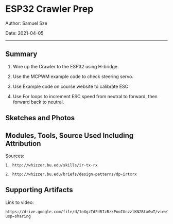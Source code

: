 #  ESP32 Crawler Prep

Author: Samuel Sze

Date: 2021-04-05

-----

## Summary
1. Wire up the Crawler to the ESP32 using H-bridge.

2. Use the MCPWM example code to check steering servo.

3. Use Example code on course website to calibrate ESC 

4. Use For loops to increment ESC speed from neutral to forward, then forward back to neutral. 



## Sketches and Photos

## Modules, Tools, Source Used Including Attribution
Sources:

    1. http://whizzer.bu.edu/skills/ir-tx-rx

    2. http://whizzer.bu.edu/briefs/design-patterns/dp-irtxrx


## Supporting Artifacts
Link to video:

    https://drive.google.com/file/d/1nXgzTdFdRIzRzkPnoIUnzzlKN2Rtx0wT/view?usp=sharing

